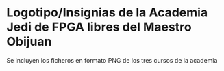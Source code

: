 # Logotipo/Insignias de la Academia Jedi de FPGA libres del Maestro Obijuan

Se incluyen los ficheros en formato PNG de los tres cursos de la academia
